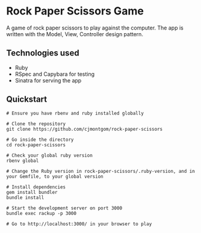 # Rock Paper Scissors Game

A game of rock paper scissors to play against the computer. The app is written with the Model, View, Controller design pattern.


## Technologies used

- Ruby
- RSpec and Capybara for testing
- Sinatra for serving the app


## Quickstart

```
# Ensure you have rbenv and ruby installed globally 

# Clone the repository
git clone https://github.com/cjmontgom/rock-paper-scissors

# Go inside the directory
cd rock-paper-scissors

# Check your global ruby version
rbenv global

# Change the Ruby version in rock-paper-scissors/.ruby-version, and in your Gemfile, to your global version

# Install dependencies
gem install bundler
bundle install

# Start the development server on port 3000
bundle exec rackup -p 3000

# Go to http://localhost:3000/ in your browser to play

```
